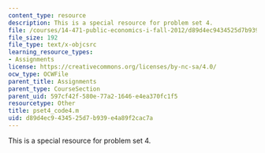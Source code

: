 ```yaml
---
content_type: resource
description: This is a special resource for problem set 4.
file: /courses/14-471-public-economics-i-fall-2012/d89d4ec9434525d7b939e4a89f2cac7a_pset4_code4.m
file_size: 192
file_type: text/x-objcsrc
learning_resource_types:
- Assignments
license: https://creativecommons.org/licenses/by-nc-sa/4.0/
ocw_type: OCWFile
parent_title: Assignments
parent_type: CourseSection
parent_uid: 597cf42f-580e-77a2-1646-e4ea370fc1f5
resourcetype: Other
title: pset4_code4.m
uid: d89d4ec9-4345-25d7-b939-e4a89f2cac7a
---
```

This is a special resource for problem set 4.
